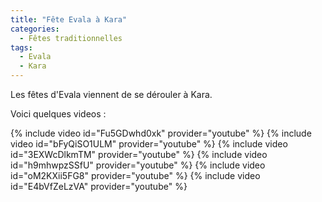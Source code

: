 ```yaml
---
title: "Fête Evala à Kara"
categories:
  - Fêtes traditionnelles
tags:
  - Evala
  - Kara
---
```


Les fêtes d'Evala viennent de se dérouler à Kara.

Voici quelques videos :

{% include video id="Fu5GDwhd0xk" provider="youtube" %}
{% include video id="bFyQiSO1ULM" provider="youtube" %}
{% include video id="3EXWcDlkmTM" provider="youtube" %}
{% include video id="h9mhwpzSSfU" provider="youtube" %}
{% include video id="oM2KXii5FG8" provider="youtube" %}
{% include video id="E4bVfZeLzVA" provider="youtube" %}
